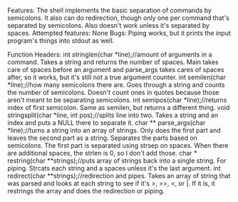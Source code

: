 Features: The shell implements the basic separation of commands by semicolons. It also can do redirection, though only one per command that's separated by semicolons. Also doesn't work unless it's separated by spaces.
Attempted features: None
Bugs: Piping works, but it prints the input program's things into stdout as well.

Function Headers:
int stringlen(char *line);//amount of arguments in a command. Takes a string and returns the number of spaces. Main takes care of spaces before an argument and parse_args takes cares of spaces after, so it works, but it's still not a true argument counter.
int semilen(char *line);//how many semicolons there are. Goes through a string and counts the number of semicolons. Doesn't count ones in quotes because those aren't meant to be separating semicolons.
int semipos(char *line);//returns index of first semicolon. Same as semilen, but returns a different thing.
void stringsplit(char *line, int pos);//splits line into two. Takes a string and an index and puts a NULL there to separate it.
char ** parse_args(char *line);//turns a string into an array of strings. Only does the first part and leaves the second part as a string. Separates the parts based on semicolons. The first part is separated using strsep on spaces. When there are additional spaces, the strlen is 0, so I don't add those.
char * restring(char **strings);//puts array of strings back into a single string. For piping. Strcats each string and a spaces unless it's the last argument.
int redirect(char **strings);//redirection and pipes. Takes an array of string that was parsed and looks at each string to see if it's >, >>, <, or |. If it is, it restrings the array and does the redirection or piping.
